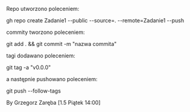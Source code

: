 Repo utworzono poleceniem:

gh repo create Zadanie1 --public --source=. --remote=Zadanie1 --push

commity tworzono poleceniem:

git add . && git commit -m "nazwa commita"

tagi dodawano poleceniem:

git tag -a "v0.0.0"

a następnie pushowano poleceniem:

git push --follow-tags

By Grzegorz Zaręba [1.5 Piątek 14:00]
